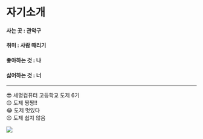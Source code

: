 <h1>자기소개</h1>
<h4>사는 곳 : 관악구</h4>
<h4>취미 : 사람 때리기</h4>
<h4>좋아하는 것 : 나</h4>
<h4>싫어하는 것 : 너</h4>


<hr>
😎 세명컴퓨터 고등학교 도제 6기<BR>
😊 도제 짱짱!!<BR>
😂 도제 멋있다<BR>
😍 도제 쉽지 않음<BR>

![](https://img.shields.io/badge/HTML5-CSS3-blue)
